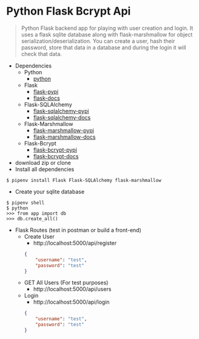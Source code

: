 # Python Flask Bcrypt Api
> Python Flask backend app for playing with user creation and login.  It uses a flask sqlite database along with flask-marshmallow for object serialization/deserialization.  You can create a user, hash their password, store that data in a database and during the login it will check that data.
- Dependencies
  - Python
    - [python](https://www.python.org/)
  - Flask
    - [flask-pypi](https://pypi.org/project/Flask/)
    - [flask-docs](https://flask.palletsprojects.com/en/1.1.x/)
  - Flask-SQLAlchemy
    - [flask-sqlalchemy-pypi](https://pypi.org/project/Flask-SQLAlchemy/)
    - [flask-sqlalchemy-docs](https://flask-sqlalchemy.palletsprojects.com/en/2.x/)
  - Flask-Marshmallow
    - [flask-marshmallow-pypi](https://pypi.org/project/flask-marshmallow/)
    - [flask-marshmallow-docs](https://flask-marshmallow.readthedocs.io/)
  - Flask-Bcrypt
    - [flask-bcrypt-pypi](https://pypi.org/project/Flask-Bcrypt/)
    - [flask-bcrypt-docs](https://flask-bcrypt.readthedocs.io/)
- download zip or clone
- Install all dependencies
```
$ pipenv install Flask Flask-SQLAlchemy flask-marshmallow
```
- Create your sqlite database
```
$ pipenv shell
$ python
>>> from app import db
>>> db.create_all()
```
- Flask Routes (test in postman or build a front-end)
  - Create User
    - http://localhost:5000/api/register
    ```json
    {
        "username": "test",
        "password": "test"
    }
    ```
  - GET All Users (For test purposes)
    - http://localhost:5000/api/users
  - Login
    - http://localhost:5000/api/login
    ```json
    {
        "username": "test",
        "password": "test"
    }
    ```
